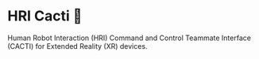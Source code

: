 # HRI Cacti :cactus:
Human Robot Interaction (HRI) Command and Control Teammate Interface (CACTI) for Extended Reality (XR) devices.
